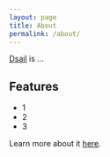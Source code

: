 ```yaml
---
layout: page
title: About
permalink: /about/
---
```


[Dsail](https://github.com/dsail) is ...

## Features

- 1
- 2
- 3

Learn more about it [here](zipingzhao.com).
